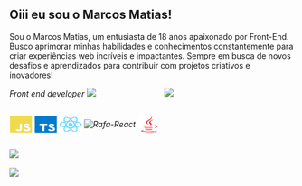 ## Oiii eu sou o Marcos Matias!

<div>
<p>Sou o Marcos Matias, um entusiasta de 18 anos apaixonado por Front-End. Busco aprimorar minhas habilidades e conhecimentos constantemente para criar experiências web incríveis e impactantes. Sempre em busca de novos desafios e aprendizados para contribuir com projetos criativos e inovadores!</p>

<img align='right' src="https://media.giphy.com/media/M9gbBd9nbDrOTu1Mqx/giphy.gif" width="230">
<p><em>Front end developer <a href="https://www.oneorigin.us/">
</a><img src="https://media.giphy.com/media/WUlplcMpOCEmTGBtBW/giphy.gif" width="30">
  
</div>

<div style="display: inline_block"><br>
  <img align="center" alt="Rafa-Js" height="30" width="40" src="https://raw.githubusercontent.com/devicons/devicon/master/icons/javascript/javascript-plain.svg">
  <img align="center" alt="Rafa-Ts" height="30" width="40" src="https://raw.githubusercontent.com/devicons/devicon/master/icons/typescript/typescript-plain.svg">
  <img align="center" alt="Rafa-React" height="30" width="40" src="https://raw.githubusercontent.com/devicons/devicon/master/icons/react/react-original.svg">
   <img align="center" alt="Rafa-React" height="40" width="40" src="https://seeklogo.com/images/N/next-js-logo-8FCFF51DD2-seeklogo.com.png">
    <img align="center" alt="Rafa-Js" height="30" width="40" src="https://raw.githubusercontent.com/devicons/devicon/master/icons/java/java-plain.svg">

 

</div>
  
  ##
 
<div> 

  <a href="https://www.linkedin.com/in/marcos-matias-288635262/" target="_blank"><img src="https://img.shields.io/badge/-LinkedIn-%230077B5?style=for-the-badge&logo=linkedin&logoColor=white" target="_blank"></a> 
  
</div>

<img src="https://media.giphy.com/media/VgCDAzcKvsR6OM0uWg/giphy.gif" width="50">
